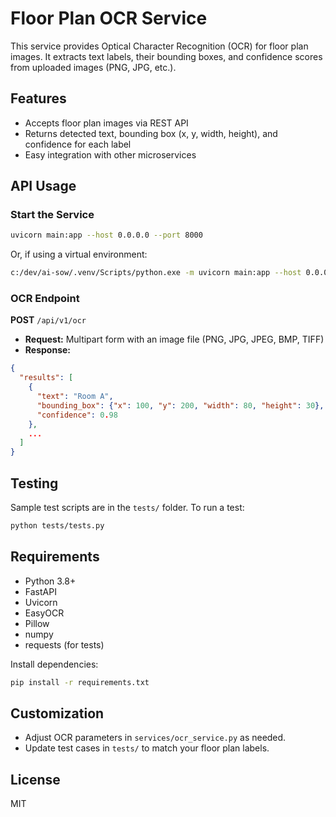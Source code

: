 # Floor Plan OCR Service

This service provides Optical Character Recognition (OCR) for floor plan images. It extracts text labels, their bounding boxes, and confidence scores from uploaded images (PNG, JPG, etc.).

## Features
- Accepts floor plan images via REST API
- Returns detected text, bounding box (x, y, width, height), and confidence for each label
- Easy integration with other microservices

## API Usage

### Start the Service

```sh
uvicorn main:app --host 0.0.0.0 --port 8000
```
Or, if using a virtual environment:
```sh
c:/dev/ai-sow/.venv/Scripts/python.exe -m uvicorn main:app --host 0.0.0.0 --port 8000
```

### OCR Endpoint

**POST** `/api/v1/ocr`

- **Request:** Multipart form with an image file (PNG, JPG, JPEG, BMP, TIFF)
- **Response:**
```json
{
  "results": [
    {
      "text": "Room A",
      "bounding_box": {"x": 100, "y": 200, "width": 80, "height": 30},
      "confidence": 0.98
    },
    ...
  ]
}
```

## Testing

Sample test scripts are in the `tests/` folder. To run a test:

```sh
python tests/tests.py
```

## Requirements
- Python 3.8+
- FastAPI
- Uvicorn
- EasyOCR
- Pillow
- numpy
- requests (for tests)

Install dependencies:
```sh
pip install -r requirements.txt
```

## Customization
- Adjust OCR parameters in `services/ocr_service.py` as needed.
- Update test cases in `tests/` to match your floor plan labels.

## License
MIT
